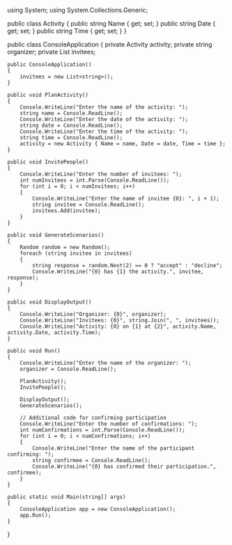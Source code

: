 using System;
using System.Collections.Generic;

public class Activity
{
    public string Name { get; set; }
    public string Date { get; set; }
    public string Time { get; set; }
}

public class ConsoleApplication
{
    private Activity activity;
    private string organizer;
    private List<string> invitees;

    public ConsoleApplication()
    {
        invitees = new List<string>();
    }

    public void PlanActivity()
    {
        Console.WriteLine("Enter the name of the activity: ");
        string name = Console.ReadLine();
        Console.WriteLine("Enter the date of the activity: ");
        string date = Console.ReadLine();
        Console.WriteLine("Enter the time of the activity: ");
        string time = Console.ReadLine();
        activity = new Activity { Name = name, Date = date, Time = time };
    }

    public void InvitePeople()
    {
        Console.WriteLine("Enter the number of invitees: ");
        int numInvitees = int.Parse(Console.ReadLine());
        for (int i = 0; i < numInvitees; i++)
        {
            Console.WriteLine("Enter the name of invitee {0}: ", i + 1);
            string invitee = Console.ReadLine();
            invitees.Add(invitee);
        }
    }

    public void GenerateScenarios()
    {
        Random random = new Random();
        foreach (string invitee in invitees)
        {
            string response = random.Next(2) == 0 ? "accept" : "decline";
            Console.WriteLine("{0} has {1} the activity.", invitee, response);
        }
    }

    public void DisplayOutput()
    {
        Console.WriteLine("Organizer: {0}", organizer);
        Console.WriteLine("Invitees: {0}", string.Join(", ", invitees));
        Console.WriteLine("Activity: {0} on {1} at {2}", activity.Name, activity.Date, activity.Time);
    }

    public void Run()
    {
        Console.WriteLine("Enter the name of the organizer: ");
        organizer = Console.ReadLine();

        PlanActivity();
        InvitePeople();

        DisplayOutput();
        GenerateScenarios();

        // Additional code for confirming participation
        Console.WriteLine("Enter the number of confirmations: ");
        int numConfirmations = int.Parse(Console.ReadLine());
        for (int i = 0; i < numConfirmations; i++)
        {
            Console.WriteLine("Enter the name of the participant confirming: ");
            string confirmee = Console.ReadLine();
            Console.WriteLine("{0} has confirmed their participation.", confirmee);
        }
    }

    public static void Main(string[] args)
    {
        ConsoleApplication app = new ConsoleApplication();
        app.Run();
    }
}
